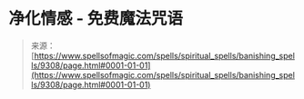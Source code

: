 <!--yml

category: 未分类

date: 2024-06-12 18:45:13

-->

# 净化情感 - 免费魔法咒语

> 来源：[https://www.spellsofmagic.com/spells/spiritual_spells/banishing_spells/9308/page.html#0001-01-01](https://www.spellsofmagic.com/spells/spiritual_spells/banishing_spells/9308/page.html#0001-01-01)

